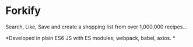 # Forkify
Search, Like, Save and create a shopping list from over 1,000,000 recipes...

*Developed in plain ES6 JS with ES modules, webpack, babel, axios. *
